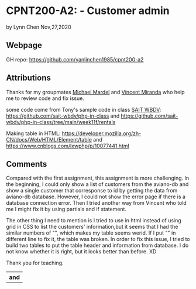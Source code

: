 # CPNT200-A2: - Customer admin

by  Lynn Chen     Nov,27,2020


## Webpage 
GH repo: 
https://github.com/yanlinchen1985/cpnt200-a2



## Attributions

Thanks for my groupmates [Michael Mardel](https://github.com/aggressiveperfector)  and [Vincent Miranda](https://github.com/vinceldric)  who help me to review code and fix issue.

some code come from Tony's sample code in class  [SAIT WBDV](https://sait-wbdv.github.io/):
https://github.com/sait-wbdv/php-in-class and 
https://github.com/sait-wbdv/php-in-class/tree/main/week11f/rentals



Making table in HTML: https://developer.mozilla.org/zh-CN/docs/Web/HTML/Element/table and
https://www.cnblogs.com/lxwphp/p/10077441.html
                        
                                                                      

## Comments

Compared with the first assignment, this assignment is more challenging. In the beginning, I could only show a list of customers from the aviano-db and show a single customer that corresponse to id by getting the data from aviano-db database. However, I could not show the error page if there is a database connection error. Then I tried another way from Vincent who told me I might fix it by using partials and if statement. 

The other thing I need to mention is I tried to use <table> in html instead of using grid in CSS to list the customers' information,but it seems that I had the similar numbers of "<th> and <tr>", which makes my table seems werid. If I put "<php>" in different line to fix it, the table was broken. In order to fix this issue, I tried to build two tables to put the table header and information from database. I do not know whether it is right, but it looks better than before. XD 

Thank you for teaching.
